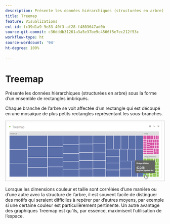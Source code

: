 ```yaml
---
description: Présente les données hiérarchiques (structurées en arbre) sous la forme d’un ensemble de rectangles imbriqués.
title: Treemap
feature: Visualizations
exl-id: fc39d1a9-9e83-40f3-af28-f4803647ad0b
source-git-commit: c36dddb31261a3a5e37be9c4566f5e7ec212f53c
workflow-type: ht
source-wordcount: '94'
ht-degree: 100%

---
```


# Treemap

Présente les données hiérarchiques (structurées en arbre) sous la forme d’un ensemble de rectangles imbriqués.

Chaque branche de l’arbre se voit affectée d’un rectangle qui est découpé en une mosaïque de plus petits rectangles représentant les sous-branches.

![](assets/treemap.png)

Lorsque les dimensions couleur et taille sont corrélées d’une manière ou d’une autre avec la structure de l’arbre, il est souvent facile de distinguer des motifs qui seraient difficiles à repérer par d’autres moyens, par exemple si une certaine couleur est particulièrement pertinente. Un autre avantage des graphiques Treemap est qu’ils, par essence, maximisent l’utilisation de l’espace.
